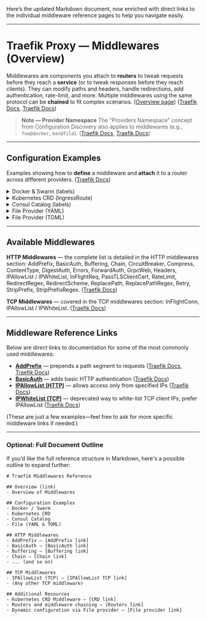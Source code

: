 Here’s the updated Markdown document, now enriched with direct links to the individual middleware reference pages to help you navigate easily.

---

# Traefik Proxy — Middlewares (Overview)

Middlewares are components you attach to **routers** to tweak requests before they reach a **service** (or to tweak responses before they reach clients). They can modify paths and headers, handle redirections, add authentication, rate-limit, and more. Multiple middlewares using the same protocol can be **chained** to fit complex scenarios. ([Overview page]({doc.traefik.io/traefik/middlewares/overview/})) ([Traefik Docs][1], [Traefik Docs][2])

> **Note — Provider Namespace**
> The “Providers Namespace” concept from Configuration Discovery also applies to middlewares (e.g., `foo@docker`, `bar@file`). ([Traefik Docs][1], [Traefik Docs][3])

---

## Configuration Examples

Examples showing how to **define** a middleware and **attach** it to a router across different providers. ([Traefik Docs][2])

<details>
<summary>Docker & Swarm (labels)</summary>

```yaml
whoami:
  image: traefik/whoami
  labels:
    - "traefik.http.middlewares.foo-add-prefix.addprefix.prefix=/foo"
    - "traefik.http.routers.router1.middlewares=foo-add-prefix@docker"
```

</details>

<details>
<summary>Kubernetes CRD (IngressRoute)</summary>

```yaml
---
apiVersion: traefik.io/v1alpha1
kind: Middleware
metadata:
  name: stripprefix
spec:
  stripPrefix:
    prefixes:
      - /stripit

---
apiVersion: traefik.io/v1alpha1
kind: IngressRoute
metadata:
  name: ingressroute
spec:
  routes:
    - match: Host(`example.com`)
      kind: Rule
      services:
        - name: my-svc
          port: 80
      middlewares:
        - name: stripprefix
```

</details>

<details>
<summary>Consul Catalog (labels)</summary>

```text
"traefik.http.middlewares.foo-add-prefix.addprefix.prefix=/foo"
"traefik.http.routers.router1.middlewares=foo-add-prefix@consulcatalog"
```

</details>

<details>
<summary>File Provider (YAML)</summary>

```yaml
http:
  routers:
    router1:
      rule: "Host(`example.com`)"
      service: myService
      middlewares:
        - "foo-add-prefix"

  middlewares:
    foo-add-prefix:
      addPrefix:
        prefix: "/foo"

  services:
    myService:
      loadBalancer:
        servers:
          - url: "http://127.0.0.1:80"
```

</details>

<details>
<summary>File Provider (TOML)</summary>

```toml
[http.routers.router1]
rule = "Host(`example.com`)"
service = "myService"
middlewares = ["foo-add-prefix"]

[http.middlewares.foo-add-prefix.addPrefix]
prefix = "/foo"

[http.services.myService.loadBalancer.servers]
url = "http://127.0.0.1:80"
```

</details>

---

## Available Middlewares

**HTTP Middlewares** — the complete list is detailed in the HTTP middlewares section:
AddPrefix, BasicAuth, Buffering, Chain, CircuitBreaker, Compress, ContentType, DigestAuth, Errors, ForwardAuth, GrpcWeb, Headers, IPAllowList / IPWhiteList, InFlightReq, PassTLSClientCert, RateLimit, RedirectRegex, RedirectScheme, ReplacePath, ReplacePathRegex, Retry, StripPrefix, StripPrefixRegex. ([Traefik Docs][4])

**TCP Middlewares** — covered in the TCP middlewares section:
InFlightConn, IPAllowList / IPWhiteList. ([Traefik Docs][5])

---

## Middleware Reference Links

Below are direct links to documentation for some of the most commonly used middlewares:

* **[AddPrefix](https://doc.traefik.io/traefik/middlewares/http/addprefix/)** — prepends a path segment to requests ([Traefik Docs][6], [Traefik Docs][7])
* **[BasicAuth](https://doc.traefik.io/traefik/middlewares/http/basicauth/)** — adds basic HTTP authentication ([Traefik Docs][8])
* **[IPAllowList (HTTP)](https://doc.traefik.io/traefik/middlewares/http/ipallowlist/)** — allows access only from specified IPs ([Traefik Docs][9])
* **[IPWhiteList (TCP)](https://doc.traefik.io/traefik/middlewares/tcp/ipwhitelist/)** — deprecated way to white-list TCP client IPs; prefer IPAllowList ([Traefik Docs][5])

(These are just a few examples—feel free to ask for more specific middleware links if needed.)

---

### Optional: Full Document Outline

If you’d like the full reference structure in Markdown, here's a possible outline to expand further:

```
# Traefik Middlewares Reference

## Overview (link)
- Overview of Middlewares

## Configuration Examples
- Docker / Swarm
- Kubernetes CRD
- Consul Catalog
- File (YAML & TOML)

## HTTP Middlewares
- AddPrefix — [AddPrefix link]
- BasicAuth — [BasicAuth link]
- Buffering — [Buffering link]
- Chain — [Chain link]
- ... (and so on)

## TCP Middlewares
- IPAllowList (TCP) — [IPAllowList TCP link]
- (Any other TCP middleware)

## Additional Resources
- Kubernetes CRD Middleware — [CRD link]
- Routers and middleware chaining — [Routers link]
- Dynamic configuration via File provider — [File provider link]
```

[1]: https://doc.traefik.io/traefik/v2.2/middlewares/overview/?utm_source=chatgpt.com "Middlewares"
[2]: https://doc.traefik.io/traefik/middlewares/overview/?utm_source=chatgpt.com "Traefik Proxy Middleware Overview"
[3]: https://doc.traefik.io/traefik/reference/dynamic-configuration/file/?utm_source=chatgpt.com "Traefik File Dynamic Configuration"
[4]: https://doc.traefik.io/traefik/middlewares/http/overview/?utm_source=chatgpt.com "Traefik Proxy HTTP Middleware Overview"
[5]: https://doc.traefik.io/traefik/middlewares/tcp/ipwhitelist/?utm_source=chatgpt.com "Traefik TCP Middlewares IPWhiteList"
[6]: https://doc.traefik.io/traefik/routing/routers/?utm_source=chatgpt.com "Traefik Routers Documentation"
[7]: https://doc.traefik.io/traefik/middlewares/http/addprefix/?utm_source=chatgpt.com "Traefik AddPrefix Documentation"
[8]: https://doc.traefik.io/traefik/middlewares/http/basicauth/?utm_source=chatgpt.com "Traefik BasicAuth Documentation"
[9]: https://doc.traefik.io/traefik/middlewares/http/ipallowlist/?utm_source=chatgpt.com "Traefik HTTP Middlewares IPAllowList"
